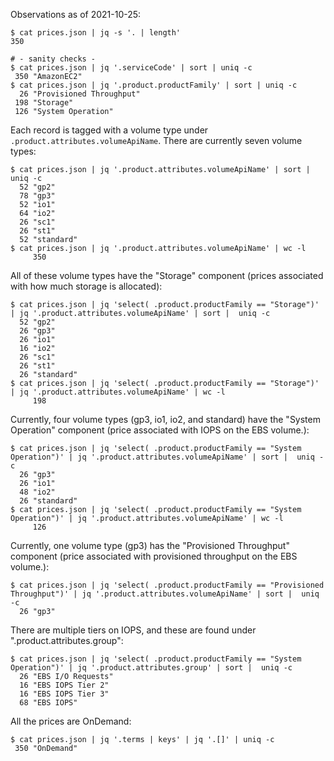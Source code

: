 Observations as of 2021-10-25:

```
$ cat prices.json | jq -s '. | length'
350

# - sanity checks -
$ cat prices.json | jq '.serviceCode' | sort | uniq -c
 350 "AmazonEC2"
$ cat prices.json | jq '.product.productFamily' | sort | uniq -c
  26 "Provisioned Throughput"
 198 "Storage"
 126 "System Operation"
```

Each record is tagged with a volume type under `.product.attributes.volumeApiName`. There are currently seven volume types:
```
$ cat prices.json | jq '.product.attributes.volumeApiName' | sort | uniq -c
  52 "gp2"
  78 "gp3"
  52 "io1"
  64 "io2"
  26 "sc1"
  26 "st1"
  52 "standard"
$ cat prices.json | jq '.product.attributes.volumeApiName' | wc -l
     350
```

All of these volume types have the "Storage" component (prices associated with how much storage is allocated):
```
$ cat prices.json | jq 'select( .product.productFamily == "Storage")' | jq '.product.attributes.volumeApiName' | sort |  uniq -c
  52 "gp2"
  26 "gp3"
  26 "io1"
  16 "io2"
  26 "sc1"
  26 "st1"
  26 "standard"
$ cat prices.json | jq 'select( .product.productFamily == "Storage")' | jq '.product.attributes.volumeApiName' | wc -l
     198
```

Currently, four volume types (gp3, io1, io2, and standard) have the "System Operation" component (price associated with IOPS on the EBS volume.):
```
$ cat prices.json | jq 'select( .product.productFamily == "System Operation")' | jq '.product.attributes.volumeApiName' | sort |  uniq -c
  26 "gp3"
  26 "io1"
  48 "io2"
  26 "standard"
$ cat prices.json | jq 'select( .product.productFamily == "System Operation")' | jq '.product.attributes.volumeApiName' | wc -l
     126
```

Currently, one volume type (gp3) has the "Provisioned Throughput" component (price associated with provisioned throughput on the EBS volume.):
```
$ cat prices.json | jq 'select( .product.productFamily == "Provisioned Throughput")' | jq '.product.attributes.volumeApiName' | sort |  uniq -c
  26 "gp3"
```

There are multiple tiers on IOPS, and these are found under ".product.attributes.group":
```
$ cat prices.json | jq 'select( .product.productFamily == "System Operation")' | jq '.product.attributes.group' | sort |  uniq -c
  26 "EBS I/O Requests"
  16 "EBS IOPS Tier 2"
  16 "EBS IOPS Tier 3"
  68 "EBS IOPS"
```

All the prices are OnDemand:
```
$ cat prices.json | jq '.terms | keys' | jq '.[]' | uniq -c
 350 "OnDemand"
```

